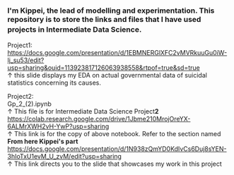 ### I'm Kippei, the lead of modelling and experimentation. This repository is to store the links and files that I have used projects in Intermediate Data Science.　
Project1:  
https://docs.google.com/presentation/d/1EBMNERGlXFC2vMVRkuuGu0iW-lj_su53/edit?usp=sharing&ouid=113923817126063938558&rtpof=true&sd=true   
↑ this slide displays my EDA on actual governmental data of suicidal statistics concerning its causes.  

Project2:  
Gp_2_(2).ipynb  
↑ This file is for Intermediate Data Science Project**2**  
https://colab.research.google.com/drive/1Jbme210MrojOreYX-6ALMrXWH2vH-YwP?usp=sharing  
↑ This link is for the copy of above notebook. Refer to the section named **From here Kippei's part**  
https://docs.google.com/presentation/d/1N938zQmYD0KdIvCs6Duj8sYEN-3hIoTxU1evM_U_zvM/edit?usp=sharing  
↑ This link directs you to the slide that showcases my work in this project 

